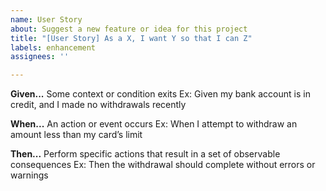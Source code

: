 ```yaml
---
name: User Story
about: Suggest a new feature or idea for this project
title: "[User Story] As a X, I want Y so that I can Z"
labels: enhancement
assignees: ''

---
```


**Given...**
Some context or condition exits
Ex: Given my bank account is in credit, and I made no withdrawals recently

**When...**
An action or event occurs
Ex: When I attempt to withdraw an amount less than my card’s limit

**Then...**
Perform specific actions that result in a set of observable consequences
Ex: Then the withdrawal should complete without errors or warnings
